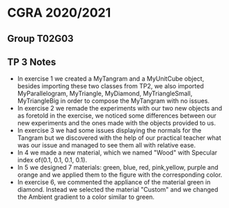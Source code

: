 # CGRA 2020/2021

## Group T02G03

## TP 3 Notes


- In exercise 1 we created a MyTangram and a MyUnitCube object, besides importing these two classes from TP2, we also imported MyParallelogram, MyTriangle, MyDiamond, MyTriangleSmall, MyTriangleBig in order to compose the MyTangram with no issues.
- In exercise 2 we remade the experiments with our two new objects and as foretold in the exercise, we noticed some differences between our new experiments and the ones made with the objects provided to us.
- In exercise 3 we had some issues displaying the normals for the Tangram but we discovered with the help of our practical teacher what was our issue and managed to see them all with relative ease. 
- In 4 we made a new material, which we named "Wood" with Specular index of(0.1, 0.1, 0.1, 0.1). 
- In 5 we designed 7 materials: green, blue, red, pink,yellow, purple and orange and we applied them to the figure with the corresponding color.
- In exercise 6, we commented the appliance of the material green in diamond. Instead we selected the material "Custom" and we changed the Ambient gradient to a color similar to green.